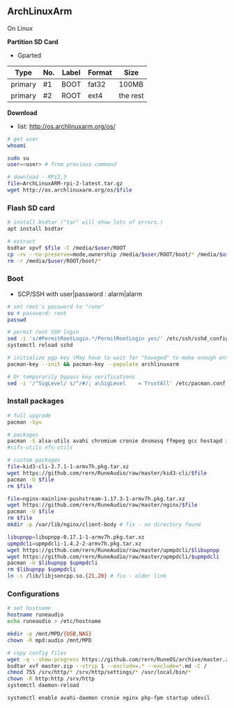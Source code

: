 ArchLinuxArm
---

On Linux

**Partition SD Card**
- Gparted

| Type    | No. | Label | Format | Size     |
|---------|-----|-------|--------|----------|
| primary | #1  | BOOT  | fat32  | 100MB    |
| primary | #2  | ROOT  | ext4   | the rest |

**Download**
- list: http://os.archlinuxarm.org/os/
```sh
# get user
whoami

sudo su
user=<user> # from previous command

# download - RPi2,3
file=ArchLinuxARM-rpi-2-latest.tar.gz
wget http://os.archlinuxarm.org/os/$file
```

### Flash SD card
```sh
# install bsdtar ("tar" will show lots of errors.)
apt install bsdtar

# extract
bsdtar xpvf $file -C /media/$user/ROOT
cp -rv --no-preserve=mode,ownership /media/$user/ROOT/boot/* /media/$user/BOOT
rm -r /media/$user/ROOT/boot/*
```

### Boot
- SCP/SSH with user|password : alarm|alarm
```sh
# set root's password to "rune"
su # password: root
passwd

# permit root SSH login
sed -i 's/#PermitRootLogin.*/PermitRootLogin yes/' /etc/ssh/sshd_config
systemctl reload sshd

# initialize pgp key (May have to wait for "haveged" to make enough entropy.)
pacman-key --init && pacman-key --populate archlinuxarm

# Or temporarily bypass key verifications
sed -i '/^SigLevel/ s/^/#/; a\SigLevel    = TrustAll' /etc/pacman.conf
```

### Install packages
```sh
# full upgrade
pacman -Syu

# packages
pacman -S alsa-utils avahi chromium cronie dnsmasq ffmpeg gcc hostapd ifplugd mpd mpc parted php-fpm python python-pip samba shairport-sync sudo udevil wget
#cifs-utils nfs-utils

# custom packages
file=kid3-cli-3.7.1-1-armv7h.pkg.tar.xz
wget https://github.com/rern/RuneAudio/raw/master/kid3-cli/$file
pacman -U $file
rm $file

file=nginx-mainline-pushstream-1.17.3-1-armv7h.pkg.tar.xz
wget https://github.com/rern/RuneAudio/raw/master/nginx/$file
pacman -U $file
rm $file
mkdir -p /var/lib/nginx/client-body # fix - no directory found

libupnpp=libupnpp-0.17.1-1-armv7h.pkg.tar.xz
upmpdcli=upmpdcli-1.4.2-2-armv7h.pkg.tar.xz
wget https://github.com/rern/RuneAudio/raw/master/upmpdcli/$libupnpp
wget https://github.com/rern/RuneAudio/raw/master/upmpdcli/$upmpdcli
pacman -U $libupnpp $upmpdcli
rm $libupnpp $upmpdcli
ln -s /lib/libjsoncpp.so.{21,20} # fix - older link
```

### Configurations
```sh
# set hostname
hostname runeaudio
echo runeaudio > /etc/hostname

mkdir -p /mnt/MPD/{USB,NAS}
chown -R mpd:audio /mnt/MPD

# copy config files
wget -q --show-progress https://github.com/rern/RuneOS/archive/master.zip
bsdtar xvf master.zip --strip 1 --exclude=.* --exclude=*.md -C /
chmod 755 /srv/http/* /srv/http/settings/* /usr/local/bin/*
chown -R http:http /srv/http
systemctl daemon-reload

systemctl enable avahi-daemon cronie nginx php-fpm startup udevil
```
